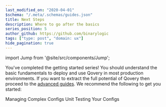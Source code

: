 ```yaml
---
last_modified_on: "2020-04-01"
$schema: "/.meta/.schemas/guides.json"
title: Next Steps
description: Where to go after the basics
series_position: 5
author_github: https://github.com/binarylogic
tags: ["type: post", "domain: ux"]
hide_pagination: true
---
```


import Jump from '@site/src/components/Jump';

You've completed the getting started series! You should understand the basic
fundamentals to deploy and use Qovery in most production environments. If you
want to extract the full potential of Qovery then proceed to the
[advanced guides][guides.advanced]. We recommend the following to get you
started:

<Jump to="/guides/advanced/managing-complex-configs/" leftIcon="book">
  Managing Complex Configs
</Jump>
<Jump to="/guides/advanced/unit-testing/" leftIcon="book">
  Unit Testing Your Configs
</Jump>


[guides.advanced]: /guides/advanced/
